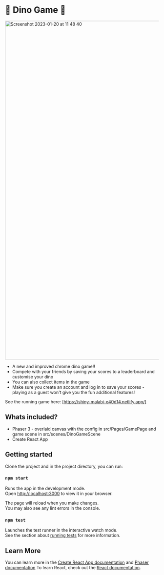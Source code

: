 # 🦖 Dino Game 🦖
<img width="1111" alt="Screenshot 2023-01-20 at 11 48 40" src="https://user-images.githubusercontent.com/115478706/213688471-3d7ed5ed-1ac3-4e7a-b3ee-b0365c029737.png">

- A new and improved chrome dino game!! 
- Compete with your friends by saving your scores to a leaderboard and customise your dino
- You can also collect items in the game 
- Make sure you create an account and log in to save your scores - playing as a guest won't give you the fun additional features!

See the running game here: [https://shiny-malabi-e40d14.netlify.app/]

## Whats included?

- Phaser 3 - overlaid canvas with the config in src/Pages/GamePage and game scene in src/scenes/DinoGameScene
- Create React App

## Getting started

Clone the project and in the project directory, you can run:

### `npm start`

Runs the app in the development mode.\
Open [http://localhost:3000](http://localhost:3000) to view it in your browser.

The page will reload when you make changes.\
You may also see any lint errors in the console.

### `npm test`

Launches the test runner in the interactive watch mode.\
See the section about [running tests](https://facebook.github.io/create-react-app/docs/running-tests) for more information.

## Learn More

You can learn more in the [Create React App documentation](https://facebook.github.io/create-react-app/docs/getting-started) and [Phaser documentation](https://photonstorm.github.io/phaser3-docs/)
To learn React, check out the [React documentation](https://reactjs.org/).



